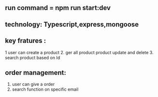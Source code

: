 ## run command = npm run start:dev

## technology: Typescript,express,mongoose
## key fratures :
1 user can create a product
2. ger all product product update and delete
3. search product based on Id 
## order management: 
1. user can give a order
2. search function on specific email
